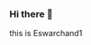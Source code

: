 ### Hi there 👋
this is Eswarchand1
<meta name="google-site-verification" content="cAQJJfP7aEiE_ybVD0LRz-ICBAL-raYPl0f8AQLBLn4" />
<!--
**Eswarchand1/Eswarchand1** is a ✨ _special_ ✨ repository because its `README.md` (this file) appears on your GitHub profile.

Here are some ideas to get you started:

- 🔭 I’m currently working on ...
- 🌱 I’m currently learning ...
- 👯 I’m looking to collaborate on ...
- 🤔 I’m looking for help with ...
- 💬 Ask me about ...
- 📫 How to reach me: ...
- 😄 Pronouns: ...
- ⚡ Fun fact: ...
-->

